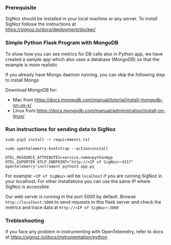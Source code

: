 ### Prerequisite
SigNoz should be installed in your local machine or any server. To install SigNoz follosw the instructions at https://signoz.io/docs/deployment/docker/


### Simple Python Flask Program with MongoDB

To show how you can see metrics for DB calls also in Python app, we have created a sample app which also uses a database (MongoDB) so that the example is more realistic

If you already have Mongo daemon running, you can skip the following step to install Mongo

Download MongoDB for:
- Mac from https://docs.mongodb.com/manual/tutorial/install-mongodb-on-os-x/
- Linux from https://docs.mongodb.com/manual/administration/install-on-linux/


### Run instructions for sending data to SigNoz
```
sudo pip3 install -r requirements.txt
```

```
sudo opentelemetry-bootstrap --action=install
```

```
OTEL_RESOURCE_ATTRIBUTES=service.name=pythonApp OTEL_EXPORTER_OTLP_ENDPOINT="http://<IP of SigNoz>:4317" opentelemetry-instrument python3 app.py
```

For example:
`<IP of SigNoz>` will be `localhost` if you are running SigNoz in your localhost. For other installations you can use the same IP where SigNoz is accessible.

Our web server is running in the port 5000 by default. Browse `http://localhost:5000` to send requests to this flask server and check the metrics and trace data at `http://<IP of SigNoz>:3000`

### Trobleshooting
If you face any problem in instrumenting with OpenTelemetry, refer to docs at 
https://signoz.io/docs/instrumentation/python



